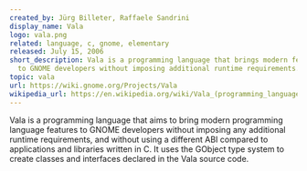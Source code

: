 ```yaml
---
created_by: Jürg Billeter, Raffaele Sandrini
display_name: Vala
logo: vala.png
related: language, c, gnome, elementary
released: July 15, 2006
short_description: Vala is a programming language that brings modern features
  to GNOME developers without imposing additional runtime requirements.
topic: vala
url: https://wiki.gnome.org/Projects/Vala
wikipedia_url: https://en.wikipedia.org/wiki/Vala_(programming_language)
---
```

Vala is a programming language that aims to bring modern programming language features to GNOME developers without imposing any additional runtime requirements, and without using a different ABI compared to applications and libraries written in C. It uses the GObject type system to create classes and interfaces declared in the Vala source code.
